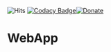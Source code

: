 ![Hits](https://hitcounter.pythonanywhere.com/count/tag.svg?url=https%3A%2F%2Fgithub.com%2FamShivamJaiswal%2FWebApp)
[![Codacy Badge](https://api.codacy.com/project/badge/Grade/39b503cfb3364ac889c59e982498dcbf)](https://app.codacy.com/app/IamShivamJaiswal/WebApp?utm_source=github.com&utm_medium=referral&utm_content=IamShivamJaiswal/WebApp&utm_campaign=Badge_Grade_Dashboard)[![Donate](https://img.shields.io/badge/Donate-PayPal-green.svg)](https://paypal.me/IamShivamJaiswal)
# WebApp




